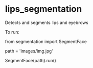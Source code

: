 # lips_segmentation
Detects and segments lips and eyebrows

To run:

from segmentation import SegmentFace

path = 'images/img.jpg'

SegmentFace(path).run()

